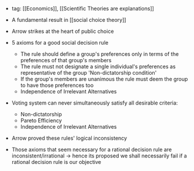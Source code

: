 - tag: [[Economics]], [[Scientific Theories are explanations]]
- A fundamental result in [[social choice theory]]

- Arrow strikes at the heart of public choice 

- 5 axioms for a good social decision rule 
	- The rule should define a group's preferences only in terms of the preferences of that group's members 
	- The rule must not designate a single individual's preferences as representative of the group 'Non-dictatorship condition'
	- If the group's members are unanimous the rule must deem the group to have those preferences too 
	- Independence of Irrelevant Alternatives

- Voting system can never simultaneously satisfy all desirable criteria:
	- Non-dictatorship
	- Pareto Efficiency
	- Independence of Irrelevant Alternatives 

- Arrow proved these rules' logical inconsistency
- Those axioms that seem necessary for a rational decision rule are inconsistent/irrational -> hence its proposed we shall necessarily fail if a rational decision rule is our objective
